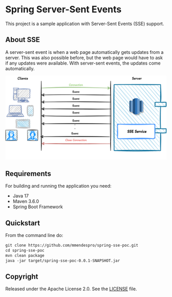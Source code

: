 # Spring Server-Sent Events

This project is a sample application with Server-Sent Events (SSE) support.

## About SSE
A server-sent event is when a web page automatically gets updates from a server. This was also possible before, but the web page would have to ask if any updates were available. With server-sent events, the updates come automatically.

![sse](./img/sse.png)

## Requirements

For building and running the application you need:

  - Java 17 
  - Maven 3.6.0
  - Spring Boot Framework

## Quickstart

From the command line do:

```
git clone https://github.com/mmendespro/spring-sse-poc.git
cd spring-sse-poc
mvn clean package
java -jar target/spring-sse-poc-0.0.1-SNAPSHOT.jar
```

## Copyright

Released under the Apache License 2.0. See the [LICENSE](https://github.com/codecentric/springboot-sample-app/blob/master/LICENSE) file.